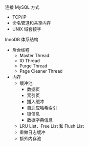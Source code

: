 
连接 MySQL 方式

- TCP/IP
- 命名管道和共享内存
- UNIX 域套接字

InnoDB 体系结构

- 后台线程
    - Master Thread
    - IO Thread
    - Purge Thread
    - Page Cleaner Thread
- 内存
    - 缓冲池
        - 数据页
        - 索引页
        - 插入缓冲
        - 自适应哈希索引
        - 锁信息
        - 数据字典信息
    - LRU List、Free List 和 Flush List
    - 重做日志缓冲
    - 额外内存池

